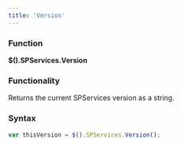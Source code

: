 ```yaml
---
title: 'Version'
---
```


### Function

**$().SPServices.Version**

### Functionality

Returns the current SPServices version as a string.

### Syntax

```javascript
var thisVersion = $().SPServices.Version();
```
